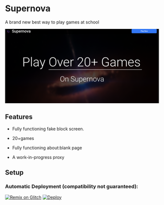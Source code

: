 # Supernova 
A  brand new best way to play games at school 

<img src="/img/Screenshot 2022-10-26 9.16.52 AM.png">

## Features

- Fully functioning fake block screen.

- 20+games 

- Fully functioning about:blank page

- A work-in-progress proxy

## Setup

### Automatic Deployment (compatibility not guaranteed):
[![Remix on Glitch](https://cdn.glitch.com/2703baf2-b643-4da7-ab91-7ee2a2d00b5b%2Fremix-button.svg)](https://glitch.com/edit/#!/import/github/ChillYTT/Supernova-site) [![Deploy](https://raw.githubusercontent.com/ChillYTT/Supernova-site/main/replit.svg)](https://repl.it/github/ChillYTT/Supernova-site)


